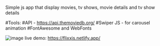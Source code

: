 Simple js app that display movies, tv shows, movie details and tv show details

#Tools:
#API - https://api.themoviedb.org/
#Swiper JS - for carousel animation
#FontAwesome and WebFonts

![image](https://github.com/RoseReyes/flixx-app-js/assets/36457350/b958cb6c-753a-4ac8-878f-39af2141e79a)
live demo: https://flixxjs.netlify.app/


